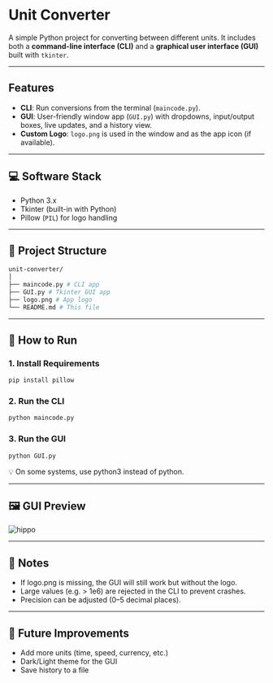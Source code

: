 # Unit Converter


A simple Python project for converting between different units. It includes both a **command-line interface (CLI)** and a **graphical user interface (GUI)** built with `tkinter`.

---

## Features
- **CLI**: Run conversions from the terminal (`maincode.py`).
- **GUI**: User-friendly window app (`GUI.py`) with dropdowns, input/output boxes, live updates, and a history view.
- **Custom Logo**: `logo.png` is used in the window and as the app icon (if available).

---

## 💻 Software Stack

- Python 3.x  
- Tkinter (built-in with Python)  
- Pillow (`PIL`) for logo handling  

---

## 📁 Project Structure
```bash
unit-converter/
│
├── maincode.py # CLI app
├── GUI.py # Tkinter GUI app
├── logo.png # App logo
└── README.md # This file

```

---

## 🚀 How to Run

### 1. Install Requirements
```bash
pip install pillow
```

### 2. Run the CLI
```bash
python maincode.py
```

### 3. Run the GUI
```bash
python GUI.py
```
💡 On some systems, use python3 instead of python.

---

## 🖼️ GUI Preview

![hippo](https://media.giphy.com/media/TusDtBsXl2uxExYZLg/giphy.gif)

---

## 📝 Notes
- If logo.png is missing, the GUI will still work but without the logo.
- Large values (e.g. > 1e6) are rejected in the CLI to prevent crashes.
- Precision can be adjusted (0–5 decimal places).

---

## 🔧 Future Improvements
- Add more units (time, speed, currency, etc.)
- Dark/Light theme for the GUI
- Save history to a file
